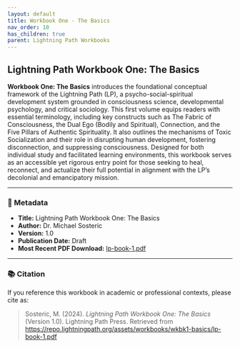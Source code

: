 ```yaml
---
layout: default
title: Workbook One - The Basics
nav_order: 10
has_children: true
parent: Lightning Path Workbooks
---
```


## Lightning Path Workbook One: The Basics
 
**Workbook One: The Basics** introduces the foundational conceptual framework of the Lightning Path (LP), a psycho-social-spiritual development system grounded in consciousness science, developmental psychology, and critical sociology. This first volume equips readers with essential terminology, including key constructs such as The Fabric of Consciousness, the Dual Ego (Bodily and Spiritual), Connection, and the Five Pillars of Authentic Spirituality. It also outlines the mechanisms of Toxic Socialization and their role in disrupting human development, fostering disconnection, and suppressing consciousness. Designed for both individual study and facilitated learning environments, this workbook serves as an accessible yet rigorous entry point for those seeking to heal, reconnect, and actualize their full potential in alignment with the LP’s decolonial and emancipatory mission.

---

### 📄 Metadata

- **Title:** Lightning Path Workbook One: The Basics  
- **Author:** Dr. Michael Sosteric  
- **Version:** 1.0  
- **Publication Date:** Draft  
- **Most Recent PDF Download:** [lp-book-1.pdf](https://repo.lightningpath.org/assets/workbooks/wkbk1-basics/lp-book-1.pdf)

---

### 📚 Citation

If you reference this workbook in academic or professional contexts, please cite as:

> Sosteric, M. (2024). *Lightning Path Workbook One: The Basics* (Version 1.0). Lightning Path Press. Retrieved from https://repo.lightningpath.org/assets/workbooks/wkbk1-basics/lp-book-1.pdf





